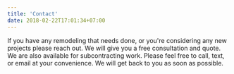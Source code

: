 ```yaml
---
title: 'Contact'
date: 2018-02-22T17:01:34+07:00
---
```


If you have any remodeling that needs done, or you're considering any new projects please reach out. We will give you a free consultation and quote. We are also available for subcontracting work. Please feel free to call, text, or email at your convenience. We will get back to you as soon as possible.
